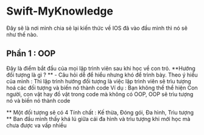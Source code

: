 # Swift-MyKnowledge
Đây sẽ là nơi mình chia sẻ lại kiến thức về IOS đã vào đầu mình thì nó sẽ như thế nào.

## Phần 1 : OOP
Đây là điểm bắt đầu của mọi lập trình viên sau khi học về con trỏ.
**Hướng đối tượng là gì ? ** - Câu hỏi dễ để hiểu nhưng khó để trình bày.
Theo ý hiểu của mình : Thì lập trình hướng đối tượng là việc lập trình viên sẽ trìu tượng hoá các đối tượng và biến nó thành code
Ví dụ : Bạn không thể thể hiện Con người, con vật hay đồ vật trong code mà không có OOP, OOP sẽ trìu tượng nó và biến nó thành code

** Một đối tượng sẽ có 4 Tính chất : Kế thừa, Đóng gói, Đa hình, Trìu tượng **
Ban đầu mình thấy khá lú giữa cái đa hình và trìu tượng khi mới học mà chưa được va vấp nhiều
